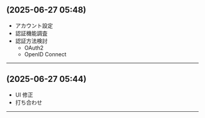 ## (2025-06-27 05:48)

- アカウント設定
- 認証機能調査
- 認証方法検討
  - OAuth2
  - OpenID Connect

---

## (2025-06-27 05:44)

- UI 修正
- 打ち合わせ

---
